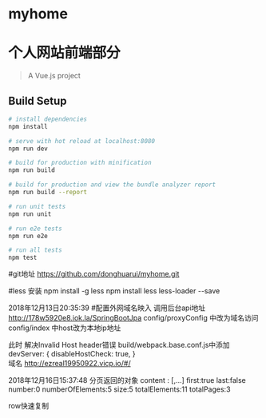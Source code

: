 # myhome
个人网站前端部分
=======
> A Vue.js project

## Build Setup

``` bash
# install dependencies
npm install

# serve with hot reload at localhost:8080
npm run dev

# build for production with minification
npm run build

# build for production and view the bundle analyzer report
npm run build --report

# run unit tests
npm run unit

# run e2e tests
npm run e2e

# run all tests
npm test
```
#git地址
https://github.com/donghuarui/myhome.git


#less 安装
npm install -g less
npm install less less-loader --save

2018年12月13日20:35:39
#配置外网域名映入
调用后台api地址  http://178w5920e8.iok.la/SpringBootJpa
config/proxyConfig 中改为域名访问
config/index  中host改为本地ip地址

此时
解决Invalid Host header错误
build/webpack.base.conf.js中添加  
  devServer: {
       disableHostCheck: true,
     }  
域名 http://ezreal19950922.vicp.io/#/



2018年12月16日15:37:48
分页返回的对象
content
:
[,…]
first:true
last:false
number:0
numberOfElements:5
size:5
totalElements:11
totalPages:3

row快速复制
 <Row type="flex" justify="center" >
        <Col></Col>
 </Row>